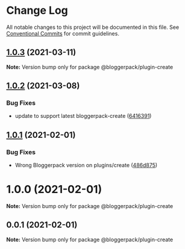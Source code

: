 # Change Log

All notable changes to this project will be documented in this file.
See [Conventional Commits](https://conventionalcommits.org) for commit guidelines.

## [1.0.3](https://github.com/bloggerpack/bloggerpack/compare/@bloggerpack/plugin-create@1.0.2...@bloggerpack/plugin-create@1.0.3) (2021-03-11)

**Note:** Version bump only for package @bloggerpack/plugin-create





## [1.0.2](https://github.com/bloggerpack/bloggerpack/compare/@bloggerpack/plugin-create@1.0.1...@bloggerpack/plugin-create@1.0.2) (2021-03-08)


### Bug Fixes

* update to support latest bloggerpack-create ([6416391](https://github.com/bloggerpack/bloggerpack/commit/64163918ef08a8c6392ca5f9b33d159f01ec4d45))





## [1.0.1](https://github.com/bloggerpack/bloggerpack/compare/@bloggerpack/plugin-create@1.0.0...@bloggerpack/plugin-create@1.0.1) (2021-02-01)


### Bug Fixes

* Wrong Bloggerpack version on plugins/create ([486d875](https://github.com/bloggerpack/bloggerpack/commit/486d875f31c76c1ce3d2d2b8d341ae1afa174bad))





# 1.0.0 (2021-02-01)

**Note:** Version bump only for package @bloggerpack/plugin-create





## 0.0.1 (2021-02-01)

**Note:** Version bump only for package @bloggerpack/plugin-create
